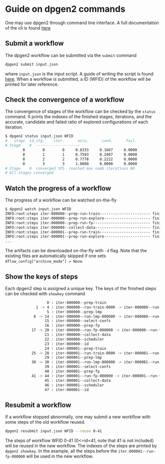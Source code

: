 # Guide on dpgen2 commands

One may use dpgen2 through command line interface. A full documentation of the cli is found [here](fullcli)

## Submit a workflow
The dpgen2 workflow can be submitted via the `submit` command
```bash
dpgen2 submit input.json
```
where `input.json` is the input script. A guide of writing the script is found [here](inputscript).
When a workflow is submitted, a ID (WFID) of the workflow will be printed for later reference.

## Check the convergence of a workflow
The convergence of stages of the workflow can be checked by the `status` command. It prints the indexes of the finished stages, iterations, and the accurate, candidate and failed ratio of explored configurations of each iteration.
```bash
$ dpgen2 status input.json WFID
#   stage  id_stg.    iter.      accu.      cand.      fail.
# Stage    0  --------------------
        0        0        0     0.8333     0.1667     0.0000
        0        1        1     0.7593     0.2407     0.0000
        0        2        2     0.7778     0.2222     0.0000
        0        3        3     1.0000     0.0000     0.0000
# Stage    0  converged YES  reached max numb iterations NO
# All stages converged
```

## Watch the progress of a workflow
The progress of a workflow can be watched on-the-fly
```bash
$ dpgen2 watch input.json WFID
INFO:root:steps iter-000000--prep-run-train----------------------- finished
INFO:root:steps iter-000000--prep-run-explore--------------------- finished
INFO:root:steps iter-000000--prep-run-fp-------------------------- finished
INFO:root:steps iter-000000--collect-data------------------------- finished
INFO:root:steps iter-000001--prep-run-train----------------------- finished
INFO:root:steps iter-000001--prep-run-explore--------------------- finished
...
```
The artifacts can be downloaded on-the-fly with `-d` flag. Note that the existing files are automatically skipped if one sets `dflow_config["archive_mode"] = None`.


## Show the keys of steps

Each dpgen2 step is assigned a unique key. The keys of the finished steps can be checked with `showkey` command
```bash                                                                                                                                                                              $ dpgen2 showkey input.json WFID
                   0 : iter-000000--prep-train
              1 -> 4 : iter-000000--run-train-0000 -> iter-000000--run-train-0003
                   5 : iter-000000--prep-lmp
             6 -> 14 : iter-000000--run-lmp-000000 -> iter-000000--run-lmp-000008
                  15 : iter-000000--select-confs
                  16 : iter-000000--prep-fp
            17 -> 20 : iter-000000--run-fp-000000 -> iter-000000--run-fp-000003
                  21 : iter-000000--collect-data
                  22 : iter-000000--scheduler
                  23 : iter-000000--id
                  24 : iter-000001--prep-train
            25 -> 28 : iter-000001--run-train-0000 -> iter-000001--run-train-0003
                  29 : iter-000001--prep-lmp
            30 -> 38 : iter-000001--run-lmp-000000 -> iter-000001--run-lmp-000008
                  39 : iter-000001--select-confs
                  40 : iter-000001--prep-fp
            41 -> 44 : iter-000001--run-fp-000000 -> iter-000001--run-fp-000003
                  45 : iter-000001--collect-data
                  46 : iter-000001--scheduler
                  47 : iter-000001--id
```


## Resubmit a workflow

If a workflow stopped abnormally, one may submit a new workflow with some steps of the old workflow reused.
```bash
dpgen2 resubmit input.json WFID --reuse 0-41
```
The steps of workflow WFID 0-41 (0<=id<41, note that 41 is not included) will be reused in the new workflow. The indexes of the steps are printed by `dpgen2 showkey`. In the example, all the steps before the `iter-000001--run-fp-000000` will be used in the new workflow.

